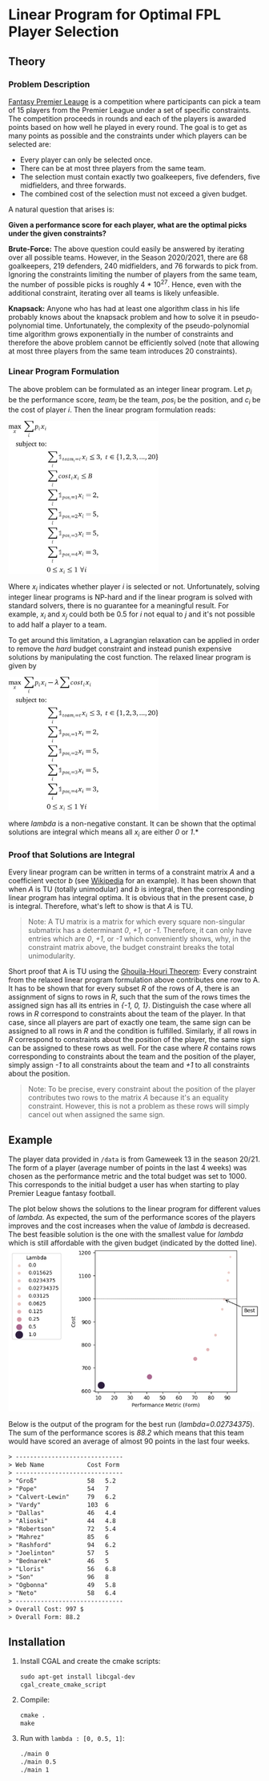 # Linear Program for Optimal FPL Player Selection

## Theory

### Problem Description
[Fantasy Premier Leauge](https://fantasy.premierleague.com/) is a competition where participants can pick a team of 15 players from the Premier League under a set of specific constraints. The competition proceeds in rounds and each of the players is awarded points based on how well he played in every round. The goal is to get as many points as possible and the constraints under which players can be selected are:
- Every player can only be selected once.
- There can be at most three players from the same team.
- The selection must contain exactly two goalkeepers, five defenders, five midfielders, and three forwards.
- The combined cost of the selection must not exceed a given budget.


A natural question that arises is: 

**Given a performance score for each player, what are the optimal picks under the given constraints?**

**Brute-Force:** The above question could easily be answered by iterating over all possible teams. However, in the Season 2020/2021, there are 68 goalkeepers, 219 defenders, 240 midfielders, and 76 forwards to pick from. Ignoring the constraints limiting the number of players from the same team, the number of possible picks is roughly 4 * 10<sup>27</sup>. Hence, even with the additional constraint, iterating over all teams is likely unfeasible.

**Knapsack:** Anyone who has had at least one algorithm class in his life probably knows about the knapsack problem and how to solve it in pseudo-polynomial time. Unfortunately, the complexity of the pseudo-polynomial time algorithm grows exponentially in the number of constraints and therefore the above problem cannot be efficiently solved (note that allowing at most three players from the same team introduces 20 constraints).

### Linear Program Formulation
The above problem can be formulated as an integer linear program. Let *p<sub>i</sub>* be the performance score, *team<sub>i</sub>* be the team, *pos<sub>i</sub>* be the position, and *c<sub>i</sub>* be the cost of player *i*. Then the linear program formulation reads:

<img src="docs/_static/linear_program_formulation_1.png" width="300">

Where *x<sub>i</sub>* indicates whether player *i* is selected or not. Unfortunately, solving integer linear programs is NP-hard and if the linear program is solved with standard solvers, there is no guarantee for a meaningful result. For example, *x<sub>i</sub>* and *x<sub>j</sub>* could both be 0.5 for *i* not equal to *j* and it's not possible to add half a player to a team.

To get around this limitation, a Lagrangian relaxation can be applied in order to remove the *hard* budget constraint and instead punish expensive solutions by manipulating the cost function. The relaxed linear program is given by

<img src="docs/_static/linear_program_formulation_2.png" width="300">

where *lambda* is a non-negative constant. It can be shown that the optimal solutions are integral which means all *x<sub>i</sub>* are either *0* or *1*.*

### Proof that Solutions are Integral
Every linear program can be written in terms of a constraint matrix *A* and a coefficient vector *b* (see [Wikipedia](https://en.wikipedia.org/wiki/Linear_programming) for an example). It has been shown that when *A* is TU (totally unimodular) and *b* is integral, then the corresponding linear program has integral optima. It is obvious that in the present case, *b* is integral. Therefore, what's left to show is that *A* is TU.

> Note: A TU matrix is a matrix for which every square non-singular submatrix has a determinant *0*, *+1*, or *-1*. Therefore, it can only have entries 
which are *0*, *+1*, or *-1* which conveniently shows, why, in the constraint matrix above, the budget constraint breaks the total unimodularity.

Short proof that A is TU using the [Ghouila-Houri Theorem](https://en.wikipedia.org/wiki/Unimodular_matrix): Every constraint from the relaxed linear program formulation above contributes one row to A. It has to be shown that for every subset *R* of the rows of *A*, there is an assignment of signs to rows in *R*, such that the sum of the rows times the assigned sign has all its entries in *{-1, 0, 1}*. Distinguish the case where all rows in *R* correspond to constraints about the team of the player. In that case, since all players are part of exactly one team, the same sign can be assigned to all rows in *R* and the condition is fulfilled. Similarly, if all rows in *R* correspond to constraints about the position of the player, the same sign can be assigned to these rows as well. For the case where *R* contains rows corresponding to constraints about the team and the position of the player, simply assign *-1* to all constraints about the team and *+1* to all constraints about the position.

> Note: To be precise, every constraint about the position of the player contributes two rows to the matrix *A* because it's an equality constraint. However, this is not a problem as these rows will simply cancel out when assigned the same sign.


## Example
The player data provided in `/data` is from Gameweek 13 in the season 20/21. The form of a player (average number of points in the last 4 weeks) was chosen as the performance metric and the total budget was set to 1000. This corresponds to the initial budget a user has when starting to play Premier League fantasy football.

The plot below shows the solutions to the linear program for different values of *lambda*. As expected, the sum of the performance scores of the players improves and the cost increases when the value of *lambda* is decreased. The best feasible solution is the one with the smallest value for *lambda* which is still affordable with the given budget (indicated by the dotted line).
<img src="docs/_build/cost_performance.png">

Below is the output of the program for the best run (*lambda=0.02734375*). The sum of the performance scores is *88.2* which means that this team would have scored an average of almost 90 points in the last four weeks.

```
> ------------------------------
> Web Name            Cost Form
> ------------------------------
> "Groß"              58   5.2
> "Pope"              54   7
> "Calvert-Lewin"     79   6.2
> "Vardy"             103  6
> "Dallas"            46   4.4
> "Alioski"           44   4.8
> "Robertson"         72   5.4
> "Mahrez"            85   6
> "Rashford"          94   6.2
> "Joelinton"         57   5
> "Bednarek"          46   5
> "Lloris"            56   6.8
> "Son"               96   8
> "Ogbonna"           49   5.8
> "Neto"              58   6.4
> ------------------------------
> Overall Cost: 997 $
> Overall Form: 88.2
```

## Installation

1. Install CGAL and create the cmake scripts:

   ```
   sudo apt-get install libcgal-dev
   cgal_create_cmake_script
   ```
2. Compile:
   ```
   cmake .
   make
   ```
3. Run with `lambda : [0, 0.5, 1]`:
   ```
   ./main 0
   ./main 0.5
   ./main 1
   ```